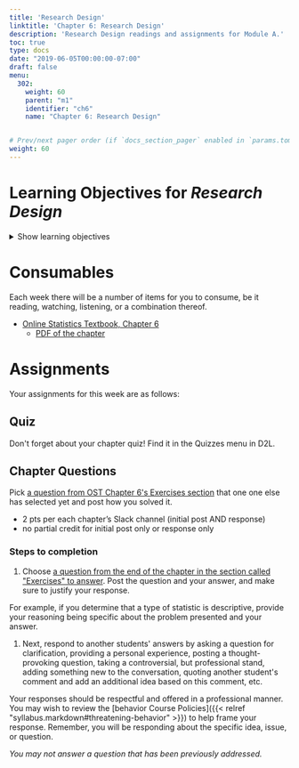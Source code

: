 ```yaml
---
title: 'Research Design' 
linktitle: 'Chapter 6: Research Design'
description: 'Research Design readings and assignments for Module A.'
toc: true
type: docs
date: "2019-06-05T00:00:00-07:00"
draft: false
menu:
  302:
    weight: 60
    parent: "m1"
    identifier: "ch6"
    name: "Chapter 6: Research Design"


# Prev/next pager order (if `docs_section_pager` enabled in `params.toml`)
weight: 60
---
```





# Learning Objectives for *Research Design*

<details><summary>Show learning objectives</summary>
<p>
These are the learning objectives for this portion of the class:

1. Describe reliability in terms of true scores and error
1. Compute reliability from the true score and error variance
1. Define the standard error of measurement and state why it is valuable
1. State the effect of test length on reliability
1. Distinguish between reliability and validity
1. Define three types of validity
1. Recognize sampling bias
1. Distinguish among self-selection bias, undercoverage bias, and survivorship bias
1. Distinguish between between-subject and within-subject designs
1. Define "multi-factor design" and "factorial design"
1. Identify the levels of a variable in an experimental design
1. Explain how experimentation allows causal inferences
1. Explain the role of unmeasured variables
1. Explain how causation can be inferred in non-experimental designs

</p>
</details>

# Consumables

Each week there will be a number of items for you to consume, be it reading, watching, listening, or a combination thereof.

- [Online Statistics Textbook, Chapter 6](http://onlinestatbook.com/2/research_design/contents.html)
    - [PDF of the chapter](http://onlinestatbook.com/2/research_design/research_design.pdf)

# Assignments

Your assignments for this week are as follows:

## Quiz

Don't forget about your chapter quiz! Find it in the Quizzes menu in D2L.

## Chapter Questions

Pick [a question from OST Chapter 6's Exercises section](http://onlinestatbook.com/2/research_design/exercises.html) that one one else has selected yet and post how you solved it.

- 2 pts per each chapter’s Slack channel (initial post AND response)
- no partial credit for initial post only or response only

### Steps to completion

1. Choose [a question from the end of the chapter in the section called "Exercises" to answer](http://onlinestatbook.com/2/graphing_distributions/ch2_exercises.html).  Post the question and your answer, and make sure to justify your response.

 For example, if you determine that a type of statistic is descriptive, provide your reasoning being specific about the problem presented and your answer.

1. Next, respond to another students' answers by asking a question for clarification, providing a personal experience, posting a thought-provoking question, taking a controversial, but professional stand, adding something new to the conversation, quoting another student's comment and add an additional idea based on this comment, etc.

 Your responses should be respectful and offered in a professional manner. You may wish to review the [behavior Course Policies]({{< relref "syllabus.markdown#threatening-behavior" >}}) to help frame your response. Remember, you will be responding about the specific idea, issue, or question.


*You may not answer a question that has been previously addressed.*
